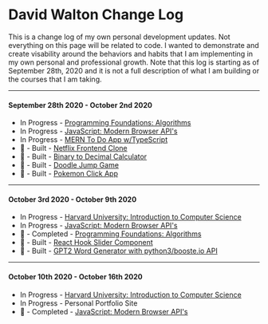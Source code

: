 # David Walton Change Log

This is a change log of my own personal development updates. Not everything on this page will be related to code. I wanted to demonstrate and create visability around the behaviors and habits that I am implementing in my own personal and professional growth. Note that this log is starting as of September 28th, 2020 and it is not a full description of what I am building or the courses that I am taking. 

<hr></hr>
<h4>September 28th 2020 - October 2nd 2020</h4>
<ul>
  <li>In Progress - <a href="https://www.linkedin.com/learning/programming-foundations-algorithms/" rel="nofollow">Programming Foundations: Algorithms</a></li>
  <li>In Progress - <a href="https://www.linkedin.com/learning/javascript-modern-browser-apis/" rel="nofollow">JavaScript: Modern Browser API's</a></li>
  <li>In Progress - <a href="https://github.com/djwalto/mern_to_do_app" rel="nofollow">MERN To Do App w/TypeScript</a></li>
  <li><g-emoji class="g-emoji" alias="tada" fallback-src="https://github.githubassets.com/images/icons/emoji/unicode/1f389.png">🎉</g-emoji> - Built - <a href="https://netflix-clone-e8783.web.app/" rel="nofollow">Netflix Frontend Clone</a></li>
  <li><g-emoji class="g-emoji" alias="tada" fallback-src="https://github.githubassets.com/images/icons/emoji/unicode/1f389.png">🎉</g-emoji> - Built - <a href="https://github.com/djwalto/binary_decimal" rel="nofollow">Binary to Decimal Calculator</a></li>
      <li><g-emoji class="g-emoji" alias="tada" fallback-src="https://github.githubassets.com/images/icons/emoji/unicode/1f389.png">🎉</g-emoji> - Built - <a href="https://github.com/djwalto/doodle_jump" rel="nofollow">Doodle Jump Game</a></li>
           <li><g-emoji class="g-emoji" alias="tada" fallback-src="https://github.githubassets.com/images/icons/emoji/unicode/1f389.png">🎉</g-emoji> - Built - <a href="https://github.com/djwalto/pokemon_app" rel="nofollow">Pokemon Click App</a></li> </ul>
<hr></hr>
<h4>October 3rd 2020 - October 9th 2020</h4>
<ul>
  <li>In Progress - <a href="https://www.edx.org/course/cs50s-introduction-to-computer-science?utm_source=sailthru&utm_medium=email&utm_campaign=triggered_shareit" rel="nofollow">Harvard University: Introduction to Computer Science</a></li>
  <li>In Progress - <a href="https://www.linkedin.com/learning/javascript-modern-browser-apis/" rel="nofollow">JavaScript: Modern Browser API's</a></li>
  <li><g-emoji class="g-emoji" alias="tada" fallback-src="https://github.githubassets.com/images/icons/emoji/unicode/1f389.png">🎉</g-emoji> - Completed - <a href="https://www.linkedin.com/learning/programming-foundations-algorithms/" rel="nofollow">Programming Foundations: Algorithms</a></li>
  <li><g-emoji class="g-emoji" alias="tada" fallback-src="https://github.githubassets.com/images/icons/emoji/unicode/1f389.png">🎉</g-emoji> - Built - <a href="https://github.com/djwalto/react_slider" rel="nofollow">React Hook Slider Component</a></li>
    <li><g-emoji class="g-emoji" alias="tada" fallback-src="https://github.githubassets.com/images/icons/emoji/unicode/1f389.png">🎉</g-emoji> - Built - <a href="https://github.com/djwalto/GPT2_Word_Generator" rel="nofollow">GPT2 Word Generator with python3/booste.io API</a></li></ul>
  <hr></hr>
<h4>October 10th 2020 - October 16th 2020</h4>
<ul>
  <li>In Progress - <a href="https://www.edx.org/course/cs50s-introduction-to-computer-science?utm_source=sailthru&utm_medium=email&utm_campaign=triggered_shareit" rel="nofollow">Harvard University: Introduction to Computer Science</a></li>
  <li>In Progress - Personal Portfolio Site</li>
  <li><g-emoji class="g-emoji" alias="tada" fallback-src="https://github.githubassets.com/images/icons/emoji/unicode/1f389.png">🎉</g-emoji> - Completed - <a href="https://www.linkedin.com/learning/javascript-modern-browser-apis/" rel="nofollow">JavaScript: Modern Browser API's</a></li></ul>





